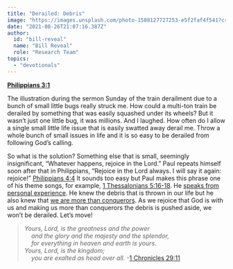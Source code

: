 ```yaml
---
title: "Derailed: Debris"
image: "https://images.unsplash.com/photo-1588127727253-e5f2faf4f541?crop=entropy&cs=srgb&fm=jpg&ixid=Mnw5NjYxfDB8MXxzZWFyY2h8MTB8fFRydXRofGVufDB8fHx8MTYxODIzNjM3Mw&ixlib=rb-1.2.1&q=85"
date: "2021-08-26T21:07:16.387Z"
author:
  id: "bill-reveal"
  name: "Bill Reveal"
  role: "Research Team"
topics:
  - "devotionals"
---
```

**[Philippians 3:1][1]**

The illustration during the sermon Sunday of the train derailment due to a bunch of small little bugs really struck me. How could a multi-ton train be derailed by something that was easily squashed under its wheels? But it wasn’t just one little bug, it was millions. And I laughed. How often do I allow a single small little life issue that is easily swatted away derail me.  Throw a whole bunch of small issues in life and it is so easy to be derailed from following God’s calling.

So what is the solution? Something else that is small, seemingly insignificant, “Whatever happens, rejoice in the Lord.”  Paul repeats himself soon after that in Philippians, “Rejoice in the Lord always. I will say it again: rejoice!”
[Philippians 4:4][2]  It sounds too easy but Paul makes this phrase one of his theme songs, for example, [1 Thessalonians 5:16-18][3]. He [speaks from personal experience][4]. He knew the debris that is thrown in our life but he also knew that [we are more than conquerors][5]. As we rejoice that God is with us and making us more than conquerors the debris is pushed aside, we won’t be derailed. Let’s move!

> _Yours, Lord, is the greatness and the power_   
> &nbsp;&nbsp;&nbsp;&nbsp;_and the glory and the majesty and the splendor,_   
> &nbsp;&nbsp;&nbsp;&nbsp;_for everything in heaven and earth is yours._   
> _Yours, Lord, is the kingdom;_   
> _&nbsp;&nbsp;&nbsp;&nbsp;you are exalted as head over all._ -[1 Chronicles 29:11][6]

[1]: https://biblehub.com/philippians/3-1.htm
[2]: https://biblehub.com/philippians/4-4.htm
[3]: https://biblehub.com/context/1_thessalonians/5-16.htm
[4]: https://biblehub.com/2_corinthians/11.htm
[5]: https://biblehub.com/romans/8-37.htm
[6]: https://biblehub.com/context/1_chronicles/29-10.htm
